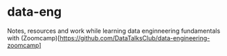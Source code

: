 # data-eng
Notes, resources and work while learning data enginneering fundamentals with (Zoomcamp)[https://github.com/DataTalksClub/data-engineering-zoomcamp]
